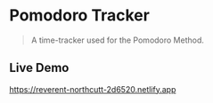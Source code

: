 # Pomodoro Tracker
> A time-tracker used for the Pomodoro Method.

## Live Demo
https://reverent-northcutt-2d6520.netlify.app
